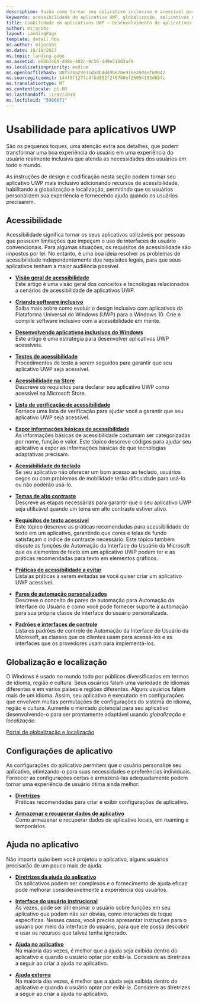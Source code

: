 ```yaml
---
description: Saiba como tornar seu aplicativo inclusivo e acessível para pessoas ao redor do mundo.
keywords: acessibilidade do aplicativo UWP, globalização, aplicativos de design inclusivo, requisitos de aplicativo de acessibilidade
title: Usabilidade em aplicativos UWP – Desenvolvimento de aplicativos do Windows
author: mijacobs
layout: LandingPage
template: detail.hbs
ms.author: mijacobs
ms.date: 10/18/2017
ms.topic: landing-page
ms.assetid: e6bb3464-dd8e-402c-9c56-dd9e51002a49
ms.localizationpriority: medium
ms.openlocfilehash: 80f57ba29d31da0b4d49b620e916e39d4ef69842
ms.sourcegitcommit: 144f5f127fc4fbd852f2f6780ef26054192d68fc
ms.translationtype: MT
ms.contentlocale: pt-BR
ms.lasthandoff: 11/02/2018
ms.locfileid: "5986671"
---
```

# <a name="usability-for-uwp-apps"></a>Usabilidade para aplicativos UWP



São os pequenos toques, uma atenção extra aos detalhes, que podem transformar uma boa experiência do usuário em uma experiência do usuário realmente inclusiva que atenda as necessidades dos usuários em todo o mundo.

As instruções de design e codificação nesta seção podem tornar seu aplicativo UWP mais inclusivo adicionando recursos de acessibilidade, habilitando a globalização e localização, permitindo que os usuários personalizem sua experiência e fornecendo ajuda quando os usuários precisarem.


## <a name="accessiblity"></a>Acessibilidade

Acessibilidade significa tornar os seus aplicativos utilizáveis por pessoas que possuem limitações que impeçam o uso de interfaces de usuário convencionais. Para algumas situações, os requisitos de acessibilidade são impostos por lei. No entanto, é uma boa ideia resolver os problemas de acessibilidade independentemente dos requisitos legais, para que seus aplicativos tenham a maior audiência possível.

<ul class="panelContent cardsH" style="margin-left: 1px">
    <li>
        <div class="cardSize">
            <div class="cardPadding">
                <div class="card">
                    <div class="cardText">
<p><b><a href="../accessibility/accessibility-overview.md">Visão geral de acessibilidade</a></b> <br/> Este artigo é uma visão geral dos conceitos e tecnologias relacionados a cenários de acessibilidade de aplicativos UWP.</p>
                    </div>
                </div>
            </div>
        </div>
    </li>
    <li>
        <div class="cardSize">
            <div class="cardPadding">
                <div class="card">
                    <div class="cardText">
<p><b><a href="../accessibility/designing-inclusive-software.md">Criando software inclusivo</a></b><br/>Saiba mais sobre como evoluir o design inclusivo com aplicativos da Plataforma Universal do Windows (UWP) para o Windows 10.  Crie e compile software inclusivo com a acessibilidade em mente.</p>
                    </div>
                </div>
            </div>
        </div>
    </li>
    <li>
        <div class="cardSize">
            <div class="cardPadding">
                <div class="card">
                    <div class="cardText">
<p><b><a href="../accessibility/developing-inclusive-windows-apps.md">Desenvolvendo aplicativos inclusivos do Windows</a></b><br/> Este artigo é uma estratégia para desenvolver aplicativos UWP acessíveis.</p>
                    </div>
                </div>
            </div>
        </div>
    </li> 
    <li>
        <div class="cardSize">
            <div class="cardPadding">
                <div class="card">
                    <div class="cardText">
<p><b><a href="../accessibility/accessibility-testing.md">Testes de acessibilidade</a> </b><br/>Procedimentos de teste a serem seguidos para garantir que seu aplicativo UWP seja acessível.</p>
                    </div>
                </div>
            </div>
        </div>
    </li>
    <li>
        <div class="cardSize">
            <div class="cardPadding">
                <div class="card">
                    <div class="cardText">
<p><b><a href="../accessibility/accessibility-in-the-store.md">Acessibilidade na Store</a></b><br/>Descreve os requisitos para declarar seu aplicativo UWP como acessível na Microsoft Store.</p>
                    </div>
                </div>
            </div>
        </div>
    </li>
    <li>
        <div class="cardSize">
            <div class="cardPadding">
                <div class="card">
                    <div class="cardText">
<p><b><a href="../accessibility/accessibility-checklist.md">Lista de verificação de acessibilidade</a></b><br/>Fornece uma lista de verificação para ajudar você a garantir que seu aplicativo UWP seja acessível.</p>
                    </div>
                </div>
            </div>
        </div>
    </li>        
    <li>
        <div class="cardSize">
            <div class="cardPadding">
                <div class="card">
                    <div class="cardText">
<p><b><a href="../accessibility/basic-accessibility-information.md">Expor informações básicas de acessibilidade</a></b><br/>As informações básicas de acessibilidade costumam ser categorizadas por nome, função e valor. Este tópico descreve códigos para ajudar seu aplicativo a expor as informações básicas de que tecnologias adaptativas precisam.</p>
                    </div>
                </div>
            </div>
        </div>
    </li> 
    <li>
        <div class="cardSize">
            <div class="cardPadding">
                <div class="card">
                    <div class="cardText">
<p><b><a href="../accessibility/keyboard-accessibility.md">Acessibilidade do teclado</a></b><br/>Se seu aplicativo não oferecer um bom acesso ao teclado, usuários cegos ou com problemas de mobilidade terão dificuldade para usá-lo ou não poderão usá-lo.</p>
                    </div>
                </div>
            </div>
        </div>
    </li> 
    <li>
        <div class="cardSize">
            <div class="cardPadding">
                <div class="card">
                    <div class="cardText">
<p><b><a href="../accessibility/high-contrast-themes.md">Temas de alto contraste</a></b><br/>Descreve as etapas necessárias para garantir que o seu aplicativo UWP seja utilizável quando um tema em alto contraste estiver ativo. </p>
                    </div>
                </div>
            </div>
        </div>
    </li>         
    <li>
        <div class="cardSize">
            <div class="cardPadding">
                <div class="card">
                    <div class="cardText">
<p><b><a href="../accessibility/accessible-text-requirements.md">Requisitos de texto acessível</a></b><br/>Este tópico descreve as práticas recomendadas para acessibilidade de texto em um aplicativo, garantindo que cores e telas de fundo satisfaçam o índice de contraste necessário. Este tópico também discute as funções de Automação da Interface do Usuário da Microsoft que os elementos de texto em um aplicativo UWP podem ter e as práticas recomendadas para texto em elementos gráficos.</p>                    
                    </div>
                </div>
            </div>
        </div>
    </li>     
    <li>
        <div class="cardSize">
            <div class="cardPadding">
                <div class="card">
                    <div class="cardText">
<p><b><a href="../accessibility/practices-to-avoid.md">Práticas de acessibilidade a evitar</a></b><br/>Lista as práticas a serem evitadas se você quiser criar um aplicativo UWP acessível.</p>                    
                    </div>
                </div>
            </div>
        </div>
    </li>     
    <li>
        <div class="cardSize">
            <div class="cardPadding">
                <div class="card">
                    <div class="cardText">
<p><b><a href="../accessibility/custom-automation-peers.md">Pares de automação personalizados</a></b><br/>Descreve o conceito de pares de automação para Automação da Interface do Usuário e como você pode fornecer suporte à automação para sua própria classe de interface do usuário personalizada.</p>                    
                    </div>
                </div>
            </div>
        </div>
    </li>     
    <li>
        <div class="cardSize">
            <div class="cardPadding">
                <div class="card">
                    <div class="cardText">
<p><b><a href="../accessibility/control-patterns-and-interfaces.md">Padrões e interfaces de controle</a></b><br/>Lista os padrões de controle de Automação da Interface do Usuário da Microsoft, as classes que os clientes usam para acessá-los e as interfaces que os provedores usam para implementá-los.</p>                    
                    </div>
                </div>
            </div>
        </div>
    </li>     
</ul>


## <a name="globalization-and-localization"></a>Globalização e localização

O Windows é usado no mundo todo por públicos diversificados em termos de idioma, região e cultura. Seus usuários falam uma variedade de idiomas diferentes e em vários países e regiões diferentes. Alguns usuários falam mais de um idioma. Assim, seu aplicativo é executado em configurações que envolvem muitas permutações de configurações do sistema de idioma, região e cultura. Aumente o mercado potencial para seu aplicativo desenvolvendo-o para ser prontamente adaptável usando *globalização* e *localização*.

<a href="../globalizing/globalizing-portal.md">Portal de globalização e localização</a>

## <a name="app-settings"></a>Configurações de aplicativo

As configurações do aplicativo permitem que o usuário personalize seu aplicativo, otimizando-o para suas necessidades e preferências individuais. Fornecer as configurações certas e armazená-las adequadamente podem tornar uma experiência de usuário ótima ainda melhor.

<ul class="panelContent cardsH" style="margin-left: 1px">
    <li>
        <div class="cardSize">
            <div class="cardPadding">
                <div class="card">
                    <div class="cardText">
<p><b><a href="../app-settings/guidelines-for-app-settings.md">Diretrizes</a></b><br/>Práticas recomendadas para criar e exibir configurações de aplicativo.</p>
                    </div>
                </div>
            </div>
        </div>
    </li>
    <li>
        <div class="cardSize">
            <div class="cardPadding">
                <div class="card">
                    <div class="cardText">
<p><b><a href="../app-settings/store-and-retrieve-app-data.md">Armazenar e recuperar dados de aplicativo</a></b><br/>Como armazenar e recuperar dados de aplicativo locais, em roaming e temporários.</p>
                    </div>
                </div>
            </div>
        </div>
    </li>
</ul>


## <a name="in-app-help"></a>Ajuda no aplicativo
Não importa quão bem você projetou o aplicativo, alguns usuários precisarão de um pouco mais de ajuda.

<ul class="panelContent cardsH" style="margin-left: 1px">
    <li>
        <div class="cardSize">
            <div class="cardPadding">
                <div class="card">
                    <div class="cardText">
<p><b><a href="../in-app-help/guidelines-for-app-help.md">Diretrizes da ajuda do aplicativo</a></b><br/>Os aplicativos podem ser complexos e o fornecimento de ajuda eficaz pode melhorar consideravelmente a experiência dos usuários.
</p>
                    </div>
                </div>
            </div>
        </div>
    </li>
    <li>
        <div class="cardSize">
            <div class="cardPadding">
                <div class="card">
                    <div class="cardText">
<p><b><a href="../in-app-help/instructional-ui.md">Interface do usuário instrucional</a></b><br/>Às vezes, pode ser útil ensinar o usuário sobre funções em seu aplicativo que podem não ser óbvias, como interações de toque específicas. Nesses casos, você precisa apresentar instruções para o usuário por meio da interface do usuário, para que ele possa descobrir e usar os recursos que talvez tenha ignorado.</p>
                    </div>
                </div>
            </div>
        </div>
    </li>
    <li>
        <div class="cardSize">
            <div class="cardPadding">
                <div class="card">
                    <div class="cardText">
<p><b><a href="../in-app-help/in-app-help.md">Ajuda no aplicativo</a></b><br/>Na maioria das vezes, é melhor que a ajuda seja exibida dentro do aplicativo e quando o usuário optar por exibi-la. Considere as diretrizes a seguir ao criar a ajuda no aplicativo.</p>
                    </div>
                </div>
            </div>
        </div>
    </li>
    <li>
        <div class="cardSize">
            <div class="cardPadding">
                <div class="card">
                    <div class="cardText">
<p><b><a href="../in-app-help/external-help.md">Ajuda externa</a></b><br/>Na maioria das vezes, é melhor que a ajuda seja exibida dentro do aplicativo e quando o usuário optar por exibi-la. Considere as diretrizes a seguir ao criar a ajuda no aplicativo.</p>
                    </div>
                </div>
            </div>
        </div>
    </li>        
</ul>

